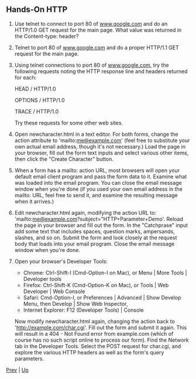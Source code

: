 ## Hands-On HTTP

1.	Use telnet to connect to port 80 of www.google.com and do an HTTP/1.0 GET request for the main page.  What value was returned in the Content-type: header?

2.	Telnet to port 80 of www.google.com and do a proper HTTP/1.1 GET request for the main page.

3.	Using telnet connections to port 80 of www.google.com, try the following requests noting the HTTP response line and headers returned for each:

	HEAD / HTTP/1.0
	
	OPTIONS / HTTP/1.0
	
	TRACE / HTTP/1.0
	

	Try these requests for some other web sites.

4.	Open newcharacter.html in a text editor.  For both forms, change the action attribute to 'mailto:me@example.com' (feel free to substitute your own actual email address, though it's not necessary.)  Load the page in your browser, fill out the form text inputs and select various other items, then click the "Create Character" button.
	
5.	When a form has a mailto: action URL, most browsers will open your default email client program and pass the form data to it.  Examine what was loaded into the email program.  You can close the email message window when you're done (if you used your own email address in the mailto: URL, feel free to send it, and examine the resulting message when it arrives.)

6. 	Edit newcharacter.html again, modifying the action URL to: 'mailto:me@example.com?subject="HTTP+Parameter+Demo'.  Reload the page in your browser and fill out the form.  In the "Catchprase" input add some text that includes spaces, question marks, ampersands, slashes, and so on.  Submit the form and look closely at the request body that loads into your email program.  Close the email message window when you're done.

7.	Open your browser's Developer Tools:
	*	Chrome: Ctrl-Shift-I (Cmd-Option-I on Mac), or Menu | More Tools | Developer tools
	*	Firefox: Ctrl-Shift-K (Cmd-Option-K on Mac), or Tools | Web Developer | Web Console
	*	Safari: Cmd-Option-I, or Preferences | Advanced | Show Develop Menu, then Develop |
		Show Web Inspector,
	*	Internet Explorer: F12 (Developer Tools) | Console

	Now modify newcharacter.html again, changing the action back to 'http://example.com/char.cgi'. Fill out the form and submit it again.  This will result in a 404 - Not Found error from example.com (which of course has no such script online to process our form).     	 Find the Network tab in the Developer Tools.  Select the POST request for char.cgi, and explore the various HTTP headers as well as the form's query parameters.

[Prev](HTMLFormActivation.md) | [Up](../README.md)
